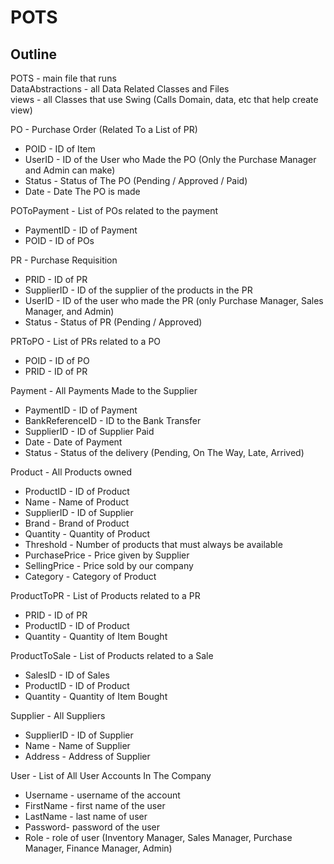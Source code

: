 # POTS

## Outline
POTS - main file that runs <br>
DataAbstractions - all Data Related Classes and Files <br>
views - all Classes that use Swing (Calls Domain, data, etc that help create view) <br>

PO - Purchase Order (Related To a List of PR)
- POID - ID of Item
- UserID - ID of the User who Made the PO (Only the Purchase Manager and Admin can make)
- Status - Status of The PO (Pending / Approved / Paid)
- Date - Date The PO is made

POToPayment - List of POs related to the payment
- PaymentID - ID of Payment
- POID - ID of POs

PR - Purchase Requisition
- PRID - ID of PR
- SupplierID - ID of the supplier of the products in the PR
- UserID - ID of the user who made the PR (only Purchase Manager, Sales Manager, and Admin)
- Status - Status of PR (Pending / Approved)

PRToPO - List of PRs related to a PO
- POID - ID of PO
- PRID - ID of PR

Payment - All Payments Made to the Supplier
- PaymentID - ID of Payment
- BankReferenceID - ID to the Bank Transfer
- SupplierID - ID of Supplier Paid
- Date - Date of Payment
- Status - Status of the delivery (Pending, On The Way, Late, Arrived)

Product - All Products owned
- ProductID - ID of Product
- Name - Name of Product
- SupplierID - ID of Supplier
- Brand - Brand of Product
- Quantity - Quantity of Product
- Threshold - Number of products that must always be available
- PurchasePrice - Price given by Supplier
- SellingPrice - Price sold by our company
- Category - Category of Product

ProductToPR - List of Products related to a PR
- PRID - ID of PR
- ProductID - ID of Product
- Quantity - Quantity of Item Bought

ProductToSale - List of Products related to a Sale
- SalesID - ID of Sales
- ProductID - ID of Product
- Quantity - Quantity of Item Bought

Supplier - All Suppliers
- SupplierID - ID of Supplier
- Name - Name of Supplier
- Address - Address of Supplier

User - List of All User Accounts In The Company
- Username - username of the account
- FirstName - first name of the user
- LastName - last name of user
- Password- password of the user
- Role - role of user (Inventory Manager, Sales Manager, Purchase Manager, Finance Manager, Admin)
